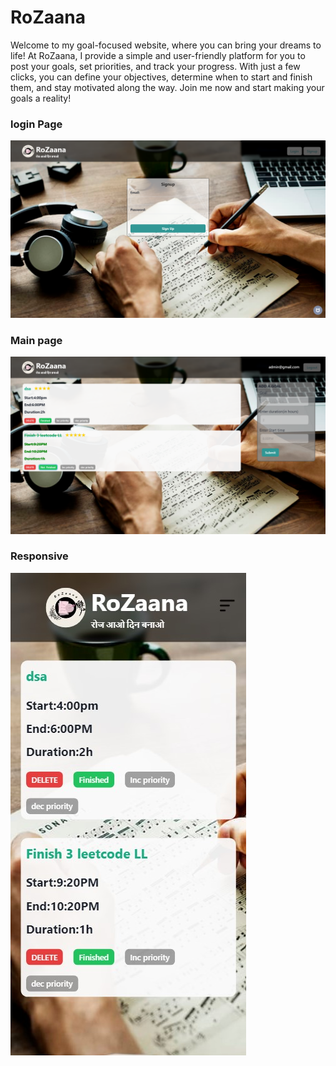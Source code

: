 # RoZaana

Welcome to my goal-focused website, where you can bring your dreams to life! At RoZaana, I provide a simple and user-friendly platform for you to post your goals, set priorities, and track your progress. With just a few clicks, you can define your objectives, determine when to start and finish them, and stay motivated along the way. Join me now and start making your goals a reality!
### login Page
![Example Image](ss/2.png)
### Main page
![Example Image](ss/1.png)
### Responsive
![Example Image](ss/3.jpg)
